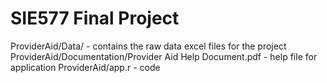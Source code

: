 # SIE577 Final Project

ProviderAid/Data/ - contains the raw data excel files for the project 
ProviderAid/Documentation/Provider Aid Help Document.pdf - help file for application
ProviderAid/app.r - code
